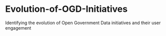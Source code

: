 # Evolution-of-OGD-Initiatives
Identifying the evolution of Open Government Data initiatives and their user engagement
